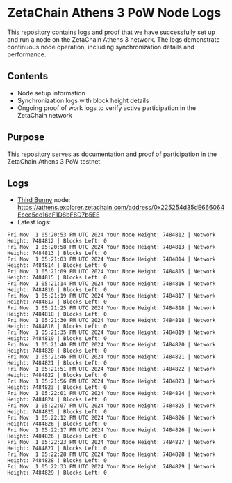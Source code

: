 # ZetaChain Athens 3 PoW Node Logs
This repository contains logs and proof that we have successfully set up and run a node on the ZetaChain Athens 3 network. The logs demonstrate continuous node operation, including synchronization details and performance.

## Contents
- Node setup information
- Synchronization logs with block height details
- Ongoing proof of work logs to verify active participation in the ZetaChain network

## Purpose
This repository serves as documentation and proof of participation in the ZetaChain Athens 3 PoW testnet.

## Logs

- [Third Bunny](https://thirdbunny.xyz/) node: https://athens.explorer.zetachain.com/address/0x225254d35dE666064Eccc5ce16eF1D8bF8D7b5EE
- Latest logs:
```
Fri Nov  1 05:20:53 PM UTC 2024 Your Node Height: 7484812 | Network Height: 7484812 | Blocks Left: 0
Fri Nov  1 05:20:58 PM UTC 2024 Your Node Height: 7484813 | Network Height: 7484813 | Blocks Left: 0
Fri Nov  1 05:21:03 PM UTC 2024 Your Node Height: 7484814 | Network Height: 7484814 | Blocks Left: 0
Fri Nov  1 05:21:09 PM UTC 2024 Your Node Height: 7484815 | Network Height: 7484815 | Blocks Left: 0
Fri Nov  1 05:21:14 PM UTC 2024 Your Node Height: 7484816 | Network Height: 7484816 | Blocks Left: 0
Fri Nov  1 05:21:19 PM UTC 2024 Your Node Height: 7484817 | Network Height: 7484817 | Blocks Left: 0
Fri Nov  1 05:21:25 PM UTC 2024 Your Node Height: 7484818 | Network Height: 7484818 | Blocks Left: 0
Fri Nov  1 05:21:30 PM UTC 2024 Your Node Height: 7484818 | Network Height: 7484818 | Blocks Left: 0
Fri Nov  1 05:21:35 PM UTC 2024 Your Node Height: 7484819 | Network Height: 7484819 | Blocks Left: 0
Fri Nov  1 05:21:40 PM UTC 2024 Your Node Height: 7484820 | Network Height: 7484820 | Blocks Left: 0
Fri Nov  1 05:21:46 PM UTC 2024 Your Node Height: 7484821 | Network Height: 7484821 | Blocks Left: 0
Fri Nov  1 05:21:51 PM UTC 2024 Your Node Height: 7484822 | Network Height: 7484822 | Blocks Left: 0
Fri Nov  1 05:21:56 PM UTC 2024 Your Node Height: 7484823 | Network Height: 7484823 | Blocks Left: 0
Fri Nov  1 05:22:01 PM UTC 2024 Your Node Height: 7484824 | Network Height: 7484824 | Blocks Left: 0
Fri Nov  1 05:22:07 PM UTC 2024 Your Node Height: 7484825 | Network Height: 7484825 | Blocks Left: 0
Fri Nov  1 05:22:12 PM UTC 2024 Your Node Height: 7484826 | Network Height: 7484826 | Blocks Left: 0
Fri Nov  1 05:22:17 PM UTC 2024 Your Node Height: 7484826 | Network Height: 7484826 | Blocks Left: 0
Fri Nov  1 05:22:23 PM UTC 2024 Your Node Height: 7484827 | Network Height: 7484827 | Blocks Left: 0
Fri Nov  1 05:22:28 PM UTC 2024 Your Node Height: 7484828 | Network Height: 7484828 | Blocks Left: 0
Fri Nov  1 05:22:33 PM UTC 2024 Your Node Height: 7484829 | Network Height: 7484829 | Blocks Left: 0
```
